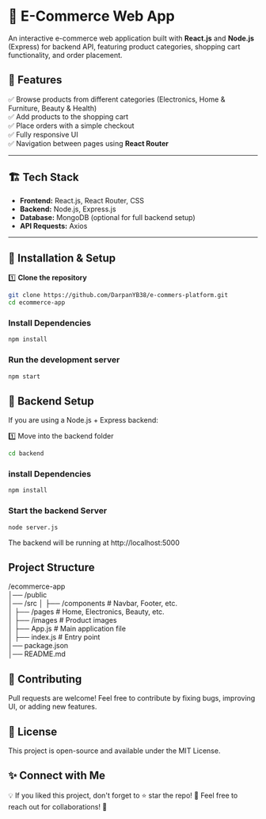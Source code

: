 # 🛒 E-Commerce Web App

An interactive e-commerce web application built with **React.js** and **Node.js** (Express) for backend API, featuring product categories, shopping cart functionality, and order placement.

## 📌 Features

✅ Browse products from different categories (Electronics, Home & Furniture, Beauty & Health)  
✅ Add products to the shopping cart  
✅ Place orders with a simple checkout  
✅ Fully responsive UI  
✅ Navigation between pages using **React Router**  

---

## 🏗 Tech Stack

- **Frontend:** React.js, React Router, CSS  
- **Backend:** Node.js, Express.js  
- **Database:** MongoDB (optional for full backend setup)  
- **API Requests:** Axios  

---

## 🚀 Installation & Setup

1️⃣ **Clone the repository**  
```sh
git clone https://github.com/DarpanYB38/e-commers-platform.git
cd ecommerce-app
```
### Install Dependencies
```bash
npm install
```
### Run the development server
```bash
npm start
```
## 🔗 Backend Setup
If you are using a Node.js + Express backend:

1️⃣ Move into the backend folder
```bash
cd backend
```
### install Dependencies
```bash
npm install
```
### Start the backend Server
```bash
node server.js
```
The backend will be running at http://localhost:5000

## Project Structure
/ecommerce-app<br>
│── /public<br>
│── /src<brr>
│   ├── /components   # Navbar, Footer, etc.<br>
│   ├── /pages        # Home, Electronics, Beauty, etc.<br>
│   ├── /images       # Product images<br>
│   ├── App.js        # Main application file<br>
│   ├── index.js      # Entry point<br>
│── package.json<br>
│── README.md<br>


## 🤝 Contributing
Pull requests are welcome! Feel free to contribute by fixing bugs, improving UI, or adding new features.

## 📜 License
This project is open-source and available under the MIT License.

## ✨ Connect with Me
💡 If you liked this project, don't forget to ⭐ star the repo!
💬 Feel free to reach out for collaborations! 🚀

